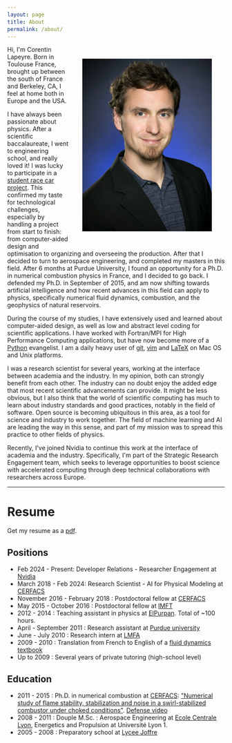 ```yaml
---
layout: page
title: About
permalink: /about/
---
```


<img src="/data/portrait.jpg" title="Picture by www.ftapia.com" width="300"
align="right" style="border:30px solid transparent">

Hi, I'm Corentin Lapeyre. Born in Toulouse France, brought up between the
south of France and Berkeley, CA, I feel at home both in Europe and the
USA.

I have always been passionate about physics. After a scientific
baccalaureate, I went to engineering school, and really loved it! I was
lucky to participate in a [student race car
project](http://www.epsa-team.com/les-vehicules/symbioz). This confirmed
my taste for technological challenges, especially by handling a project
from start to finish: from computer-aided design and optimisation to
organizing and overseeing the production. After that I decided to turn to
aerospace engineering, and completed my masters in this field. After
6 months at Purdue University, I found an opportunity for a Ph.D. in
numerical combustion physics in France, and I decided to go back.
I defended my Ph.D. in September of 2015, and am now shifting towards
artificial intelligence and how recent advances in this field can apply to
physics, specifically numerical fluid dynamics, combustion, and the
geophysics of natural reservoirs.

During the course of my studies, I have extensively used and learned about
computer-aided design, as well as low and abstract level coding for
scientific applications.  I have worked with Fortran/MPI for High
Performance Computing applications, but have now become more of
a [Python](https://www.python.org/) evangelist.  I am a daily heavy user
of [git](https://git-scm.com/), [vim](http://www.vim.org/) and
[LaTeX](https://tug.org/mactex/) on Mac OS and Unix platforms.

I was a research scientist for several years, working at the interface between academia and the
industry.  In my opinion, both can strongly benefit from each other.  The
industry can no doubt enjoy the added edge that most recent scientific
advancements can provide.  It might be less obvious, but I also think that
the world of scientific computing has much to learn about industry
standards and good practices, notably in the field of software.  Open
source is becoming ubiquitous in this area, as a tool for science and
industry to work together.  The field of machine learning and AI are
leading the way in this sense, and part of my mission was to spread this
practice to other fields of physics.

Recently, I've joined Nvidia to continue this work at the interface of academia
and the industry. Specifically, I'm part of the Strategic Research Engagement
team, which seeks to leverage opportunities to boost science with accelerated computing
through deep technical collaborations with researchers across Europe.

---

# Resume

Get my resume as a [pdf](https://www.dropbox.com/s/xq6uicpaabad64b/CV_C_Lapeyre.pdf?dl=1).

## Positions

  - Feb 2024 - Present: Developer Relations - Researcher Engagement at [Nvidia](https://www.nvidia.com)
  - March 2018 - Feb 2024: Research Scientist - AI for Physical Modeling at
    [CERFACS](http://cerfacs.fr)
  - November 2016 - February 2018 : Postdoctoral fellow at
    [CERFACS](http://cerfacs.fr)
  - May 2015 - October 2016 : Postdoctoral fellow at
    [IMFT](https://www.imft.fr/Particules-Sprays-et-Combustion)
  - 2012 - 2014 : Teaching assistant in physics at
    [EIPurpan](http://www.purpan.fr/). Total of ~100 hours.
  - April - September 2011 : Research assistant at
    [Purdue university](https://engineering.purdue.edu/AAE)
  - June - July 2010 : Research intern at [LMFA](http://lmfa.ec-lyon.fr/)
  - 2009 - 2010 : Translation from French to English of a
    [fluid dynamics textbook](https://www.springer.com/fr/book/9783319161594)
  - Up to 2009 : Several years of private tutoring (high-school level)

## Education

  - 2011 - 2015 : Ph.D. in numerical combustion at
    [CERFACS](http://cerfacs.fr/computational-fluid-dynamics/): ["Numerical
    study of flame stability, stabilization and noise in a swirl-stabilized
    combustor under choked conditions"](http://www.theses.fr/2015INPT0140).
    [Defense video](http://hypnos.cerfacs.fr/videos/?video=MEDIA150918095835455)
  - 2008 - 2011 : Douple M.Sc. : Aerospace Engineering at [Ecole Centrale
    Lyon](http://www.ec-lyon.fr/), Energetics and Propulsion at Université Lyon 1.
  - 2005 - 2008 : Preparatory school at [Lycee
    Joffre](http://www.lyceejoffre.net/)

